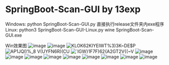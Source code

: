 # SpringBoot-Scan-GUI by 13exp

Windows: 
python SpringBoot-Scan-GUI.py
直接执行release文件夹内exe程序
Linux:
python3 SpringBoot-Scan-GUI-Linux.py
wine SpringBoot-Scan-GUI.exe

Win效果图
![image](https://user-images.githubusercontent.com/73600604/218085049-63fa8cf9-e956-4443-946e-aa02dd3511b4.png)
![image](https://user-images.githubusercontent.com/73600604/218084766-53e823cd-4104-4bf4-a721-39b9006e38ec.png)
![KLOK62KIYEIWT%3)3K~DE$P](https://user-images.githubusercontent.com/73600604/217857851-96feb5d2-5bbd-47fd-ae77-b6c72b69b6de.png)
![AP1JQI)%_8 V(UYFN6R)(CU](https://user-images.githubusercontent.com/73600604/217857881-5528e4f9-e205-493e-94e3-f0dbfc1b2eaf.jpg)
![`IGW}1F7F)62{A2GT2V{(~V](https://user-images.githubusercontent.com/73600604/217857897-7005b367-7cb5-445d-8973-a54856091533.png)
![image](https://user-images.githubusercontent.com/73600604/217829048-4598eaae-8e42-4cd6-b49f-097baf494008.png)
![image](https://user-images.githubusercontent.com/73600604/217829131-ed97a2e3-63c8-48b6-8c9f-279ec91479c7.png)
![image](https://user-images.githubusercontent.com/73600604/217829166-0d317a25-99cf-448b-860b-4df5eb8391ad.png)
![image](https://user-images.githubusercontent.com/73600604/217829196-6fdca5d3-8e17-492b-a73a-45dafa9cdc2f.png)
![image](https://user-images.githubusercontent.com/73600604/217829228-12407406-014a-44fe-8588-274b7d063733.png)
![image](https://user-images.githubusercontent.com/73600604/217829265-5ac44e72-0285-4a36-93a8-3798ef99d866.png)
![image](https://user-images.githubusercontent.com/73600604/217829313-6cb66e2e-35dc-4956-bb3f-5c537d00087b.png)
![image](https://user-images.githubusercontent.com/73600604/217829345-fc1e0e84-b364-479a-b020-cadcaa26deea.png)
![image](https://user-images.githubusercontent.com/73600604/217829366-6df62681-1071-4de2-9651-b9a3b537ecb5.png)
